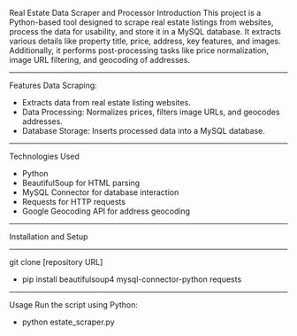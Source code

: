 Real Estate Data Scraper and Processor
Introduction
This project is a Python-based tool designed to scrape real estate listings from websites, process the data for usability, and store it in a MySQL database. It extracts various details like property title, price, address, key features, and images. Additionally, it performs post-processing tasks like price normalization, image URL filtering, and geocoding of addresses.
****
Features
Data Scraping: 
* Extracts data from real estate listing websites.
* Data Processing: Normalizes prices, filters image URLs, and geocodes addresses.
* Database Storage: Inserts processed data into a MySQL database.

****
Technologies Used
 * Python
 * BeautifulSoup for HTML parsing
 * MySQL Connector for database interaction
 * Requests for HTTP requests
 * Google Geocoding API for address geocoding

***

Installation and Setup

****

git clone [repository URL]

* pip install beautifulsoup4 mysql-connector-python requests

****
Usage
Run the script using Python:
* python estate_scraper.py

